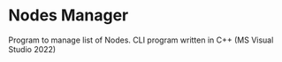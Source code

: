 # Nodes Manager

Program to manage list of Nodes. CLI program written in C++ (MS Visual Studio 2022)
